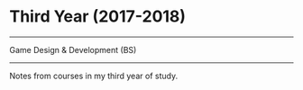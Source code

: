 # Third Year (2017-2018)
***
Game Design & Development (BS)
***

Notes from courses in my third year of study.

